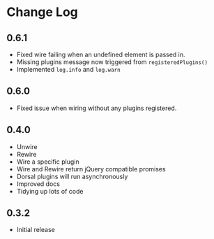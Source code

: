 Change Log
==========

0.6.1
-----
- Fixed wire failing when an undefined element is passed in.
- Missing plugins message now triggered from `registeredPlugins()`
- Implemented `log.info` and `log.warn`

0.6.0
-----
- Fixed issue when wiring without any plugins registered.

0.4.0
-----
- Unwire
- Rewire
- Wire a specific plugin
- Wire and Rewire return jQuery compatible promises
- Dorsal plugins will run asynchronously
- Improved docs
- Tidying up lots of code

0.3.2
-----
- Initial release
